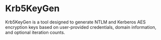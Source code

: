 # Krb5KeyGen
Krb5KeyGen is a tool designed to generate NTLM and Kerberos AES encryption keys based on user-provided credentials, domain information, and optional iteration counts.
